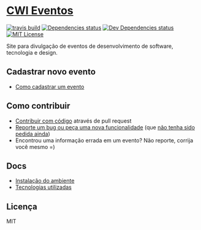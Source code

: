 # [CWI Eventos](http://cwisoftware.github.io/eventos/)

[![travis build](https://img.shields.io/travis/CWISoftware/eventos.svg?branch=gh-pages)](https://travis-ci.org/CWISoftware/eventos)
[![Dependencies status](https://img.shields.io/david/rafaeleyng/does-match.svg)](https://david-dm.org/rafaeleyng/does-match#info=dependencies)
[![Dev Dependencies status](https://img.shields.io/david/dev/rafaeleyng/does-match.svg)](https://david-dm.org/rafaeleyng/does-match#info=devDependencies)
[![MIT License](https://img.shields.io/npm/l/does-match.svg)](http://opensource.org/licenses/MIT)

Site para divulgação de eventos de desenvolvimento de software, tecnologia e design.

## Cadastrar novo evento

- [Como cadastrar um evento](/docs/new_event.md)

## Como contribuir

- [Contribuir com código](https://github.com/CWISoftware/eventos/issues) através de pull request
- [Reporte um bug ou peça uma nova funcionalidade](https://github.com/CWISoftware/eventos/issues/new) (que [não tenha sido pedida ainda](https://github.com/CWISoftware/eventos/issues))
- Encontrou uma informação errada em um evento? Não reporte, corrija você mesmo =)

## Docs

- [Instalação do ambiente](/docs/instalation.md)
- [Tecnologias utilizadas](/docs/technologies.md)

## Licença

MIT
